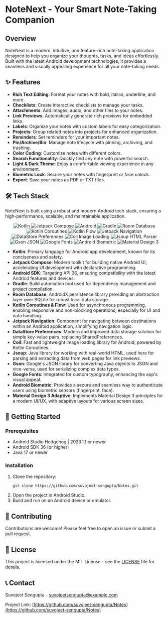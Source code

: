 # NoteNext - Your Smart Note-Taking Companion

## Overview

NoteNext is a modern, intuitive, and feature-rich note-taking application designed to help you organize your thoughts, tasks, and ideas effortlessly. Built with the latest Android development technologies, it provides a seamless and visually appealing experience for all your note-taking needs.

## ✨ Features

- **Rich Text Editing**: Format your notes with bold, italics, underline, and more.
- **Checklists**: Create interactive checklists to manage your tasks.
- **Attachments**: Add images, audio, and other files to your notes.
- **Link Previews**: Automatically generate rich previews for embedded links.
- **Labels**: Organize your notes with custom labels for easy categorization.
- **Projects**: Group related notes into projects for enhanced organization.
- **Reminders**: Set reminders for your important notes.
- **Pin/Archive/Bin**: Manage note lifecycle with pinning, archiving, and trashing.
- **Color Coding**: Customize notes with different colors.
- **Search Functionality**: Quickly find any note with powerful search.
- **Light & Dark Theme**: Enjoy a comfortable viewing experience in any environment.
- **Biometric Lock**: Secure your notes with fingerprint or face unlock.
- **Export**: Save your notes as PDF or TXT files.

## 🛠️ Tech Stack

NoteNext is built using a robust and modern Android tech stack, ensuring a high-performance, scalable, and maintainable application.

<p align="center">
  <img src="https://img.shields.io/badge/Kotlin-0095D5?style=for-the-badge&logo=kotlin&logoColor=white" alt="Kotlin"/>
  <img src="https://img.shields.io/badge/Jetpack Compose-4285F4?style=for-the-badge&logo=compose&logoColor=white" alt="Jetpack Compose"/>
  <img src="https://img.shields.io/badge/Android-3DDC84?style=for-the-badge&logo=android&logoColor=white" alt="Android"/>
  <img src="https://img.shields.io/badge/Gradle-02303A?style=for-the-badge&logo=gradle&logoColor=white" alt="Gradle"/>
  <img src="https://img.shields.io/badge/Room-4285F4?style=for-the-badge&logo=android-studio&logoColor=white" alt="Room Database" />
  <img src="https://img.shields.io/badge/Coroutines-6200EE?style=for-the-badge&logo=kotlin&logoColor=white" alt="Kotlin Coroutines" />
  <img src="https://img.shields.io/badge/Flow-F05032?style=for-the-badge&logo=kotlin&logoColor=white" alt="Kotlin Flow" />
  <img src="https://img.shields.io/badge/Jetpack Navigation-000000?style=for-the-badge&logo=android&logoColor=white" alt="Jetpack Navigation" />
  <img src="https://img.shields.io/badge/DataStore-4285F4?style=for-the-badge&logo=android&logoColor=white" alt="DataStore Preferences" />
  <img src="https://img.shields.io/badge/Coil-000000?style=for-the-badge&logo=coil&logoColor=white" alt="Coil Image Loading" />
  <img src="https://img.shields.io/badge/Jsoup-2196F3?style=for-the-badge&logo=jsoup&logoColor=white" alt="Jsoup HTML Parser" />
  <img src="https://img.shields.io/badge/Gson-F44336?style=for-the-badge&logo=gson&logoColor=white" alt="Gson JSON" />
  <img src="https://img.shields.io/badge/Google Fonts-4285F4?style=for-the-badge&logo=google-fonts&logoColor=white" alt="Google Fonts" />
  <img src="https://img.shields.io/badge/Biometric-3DDC84?style=for-the-badge&logo=android&logoColor=white" alt="Android Biometric" />
  <img src="https://img.shields.io/badge/Material%20Design%203-6200EE?style=for-the-badge&logo=material-design&logoColor=white" alt="Material Design 3" />
</p>

- **Kotlin**: Primary language for Android app development, known for its conciseness and safety.
- **Jetpack Compose**: Modern toolkit for building native Android UI, accelerating UI development with declarative programming.
- **Android SDK**: Targeting API 36, ensuring compatibility with the latest Android features and devices.
- **Gradle**: Build automation tool used for dependency management and project compilation.
- **Room Database**: AndroidX persistence library providing an abstraction layer over SQLite for robust local data storage.
- **Kotlin Coroutines & Flow**: Used for asynchronous programming, enabling responsive and non-blocking operations, especially for UI and data handling.
- **Jetpack Navigation**: Component for navigating between destinations within an Android application, simplifying navigation logic.
- **DataStore Preferences**: Modern and improved data storage solution for simple key-value pairs, replacing SharedPreferences.
- **Coil**: Fast and lightweight image loading library for Android, powered by Kotlin Coroutines.
- **Jsoup**: Java library for working with real-world HTML, used here for parsing and extracting data from web pages for link previews.
- **Gson**: Google's JSON library for converting Java objects to JSON and vice-versa, used for serializing complex data types.
- **Google Fonts**: Integrated for custom typography, enhancing the app's visual appeal.
- **Android Biometric**: Provides a secure and seamless way to authenticate users using biometric sensors (fingerprint, face).
- **Material Design 3 Adaptive**: Implements Material Design 3 principles for a modern UI/UX, with adaptive layouts for various screen sizes.

## 🚀 Getting Started

### Prerequisites

- Android Studio Hedgehog | 2023.1.1 or newer
- Android SDK 36 (or higher)
- Java 17 or newer

### Installation

1. Clone the repository:
   ```bash
   git clone https://github.com/suvojeet-sengupta/Notes.git
   ```
2. Open the project in Android Studio.
3. Build and run on an Android device or emulator.

## 🤝 Contributing

Contributions are welcome! Please feel free to open an issue or submit a pull request.

## 📄 License

This project is licensed under the MIT License - see the [LICENSE](LICENSE) file for details.

## 📞 Contact

Suvojeet Sengupta - suvojeetsengupta@example.com

Project Link: [https://github.com/suvojeet-sengupta/Notes](https://github.com/suvojeet-sengupta/Notes)